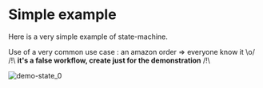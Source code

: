 Simple example
==============

Here is a very simple example of state-machine.

Use of a very common use case : an amazon order => everyone know it \o/ \
 /!\ **it's a false workflow, create just for the demonstration** /!\
 
 ![demo-state_0](https://www.draw.io/?lightbox=1&highlight=0000ff&edit=_blank&layers=1&nav=1&title=demo_state_0.html#R3Vhdk9ogFP01PraThCQmj35ktztjraOdbvcR4WpoY3AQV%2B2vLzHEJKK7ztaP7voiHLgXOOfChTRQZ7a%2BF3gef%2BUUkoZj0XUDdRuO41i%2Br%2F4yZJMjto28HJkKRjVWAiP2BzRoaXTJKCxqHSXniWTzOkh4mgKRNQwLwVf1bhOe1Eed4ykYwIjgxEQfGZVxjgZOs8S%2FAJvGxci2H%2BYtM1x01itZxJjyVQVCUQN1BOcyL83WHUgy9gpecru7I627iQlI5SkGzTBENPAQRn6Axhb5pD0842SpF6snKjfF6pUHRbSqtFcxkzCaY5K1rJTYCovlLFE1WxXxYp6zP2FrUAO2JyxJOjzhYusIWdufwvWYICSsjy7E3tGjAgv4DKTYqC7aADXd3KSIKU8zvCoFcjUUV7QpMKxDYrrzXLKmCpq4E0kMDBKJACzBpJKquNJVLmTMpzzFSVSibcGXKc3I61p1cmHN5M8M%2Fuzp2lPRkqr5V5qy6pN28Auk3OgNhZeSK6gct8f5XPvIZ5pN72U91MbDYgryCBHosGYCEizZc933IQW06YAzNWqpdbindbgn4oIvBQFttafjbhpvkzY0pFVFRs8t7lUlzOl6ScJXZHb%2FUeY3bzQbmTsNpyTLNxcQw65JsVXmPxTDdm6lhilGd9i6%2B25oUTJtv55Eqjkj5SmcKV2g%2BhHi%2BGa6sJ0D%2BcK%2FRL4o7jUV5haQ0g96orgnBLF3qxh2DSUGw2jQGj70799DHKPwpnFs3h4FEMgE%2B5ih7J0Qyv6tQtkzj%2BOo9%2FAjei%2Bx7Dm3jGXfZO9bPzofb%2Br9Qz0IqKvwhRT8N1RaAmeM1Cv5IrT6B15GVzwiHIPXTqvfiXpR96zcTgIChBzidhx4rnemV6ddZO4rXCNUtfwukD9lys8rKPoL)
